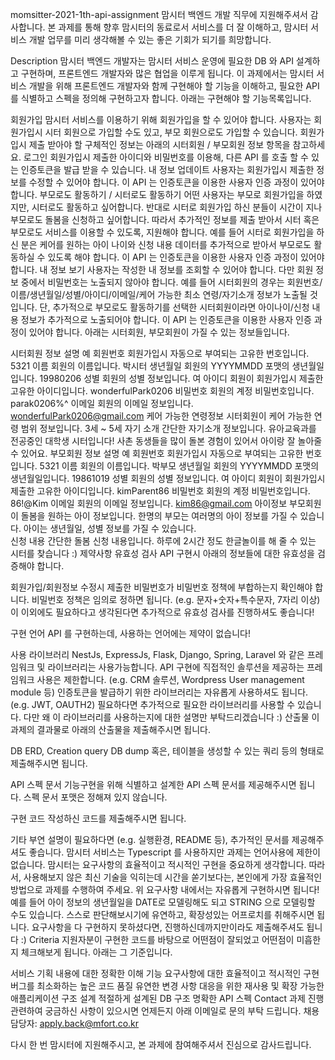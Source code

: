 momsitter-2021-1th-api-assignment
맘시터 백엔드 개발 직무에 지원해주셔서 감사합니다. 본 과제를 통해 향후 맘시터의 동료로서 서비스를 더 잘 이해하고, 맘시터 서비스 개발 업무를 미리 생각해볼 수 있는 좋은 기회가 되기를 희망합니다.

Description
맘시터 백엔드 개발자는 맘시터 서비스 운영에 필요한 DB 와 API 설계하고 구현하며, 프론트엔드 개발자와 많은 협업을 이루게 됩니다. 이 과제에서는 맘시터 서비스 개발을 위해 프론트엔드 개발자와 함께 구현해야 할 기능을 이해하고, 필요한 API 를 식별하고 스펙을 정의해 구현하고자 합니다. 아래는 구현해야 할 기능목록입니다.

회원가입
맘시터 서비스를 이용하기 위해 회원가입을 할 수 있어야 합니다. 사용자는 회원가입시 시터 회원으로 가입할 수도 있고, 부모 회원으로도 가입할 수 있습니다. 회원가입시 제출 받아야 할 구체적인 정보는 아래의 시터회원 / 부모회원 정보 항목을 참고하세요.
로그인
회원가입시 제출한 아이디와 비밀번호를 이용해, 다른 API 를 호출 할 수 있는 인증토큰을 발급 받을 수 있습니다.
내 정보 업데이트
사용자는 회원가입시 제출한 정보를 수정할 수 있어야 합니다.
이 API 는 인증토큰을 이용한 사용자 인증 과정이 있어야 합니다.
부모로도 활동하기 / 시터로도 활동하기
어떤 사용자는 부모로 회원가입을 하였지만, 시터로도 활동하고 싶어합니다. 반대로 시터로 회원가입 하신 분들이 시간이 지나 부모로도 돌봄을 신청하고 싶어합니다. 따라서 추가적인 정보를 제출 받아서 시터 혹은 부모로도 서비스를 이용할 수 있도록, 지원해야 합니다. 예를 들어 시터로 회원가입을 하신 분은 케어를 원하는 아이 나이와 신청 내용 데이터를 추가적으로 받아서 부모로도 활동하실 수 있도록 해야 합니다.
이 API 는 인증토큰을 이용한 사용자 인증 과정이 있어야 합니다.
내 정보 보기
사용자는 작성한 내 정보를 조회할 수 있어야 합니다. 다만 회원 정보 중에서 비밀번호는 노출되지 않아야 합니다. 예를 들어 시터회원의 경우는 회원번호/이름/생년월일/성별/아이디/이메일/케어 가능한 최소 연령/자기소개 정보가 노출될 것입니다. 단, 추가적으로 부모로도 활동하기를 선택한 시터회원이라면 아이나이/신청 내용 정보가 추가적으로 노출되어야 합니다.
이 API 는 인증토큰을 이용한 사용자 인증 과정이 있어야 합니다.
아래는 시터회원, 부모회원이 가질 수 있는 정보들입니다.

시터회원 정보	설명	예
회원번호	회원가입시 자동으로 부여되는 고유한 번호입니다.	5321
이름	회원의 이름입니다.	박시터
생년월일	회원의 YYYYMMDD 포맷의 생년월일입니다.	19980206
성별	회원의 성별 정보입니다.	여
아이디	회원이 회원가입시 제출한 고유한 아이디입니다.	wonderfulPark0206
비밀번호	회원의 계정 비밀번호입니다.	parak0206%^
이메일	회원의 이메일 정보입니다.	wonderfulPark0206@gmail.com
케어 가능한 연령정보	시터회원이 케어 가능한 연령 범위 정보입니다.	3세 ~ 5세
자기 소개	간단한 자기소개 정보입니다.	유아교육과를 전공중인 대학생 시터입니다! 사촌 동생들을 많이 돌본 경험이 있어서 아이랑 잘 놀아줄 수 있어요.
부모회원 정보	설명	예
회원번호	회원가입시 자동으로 부여되는 고유한 번호입니다.	5321
이름	회원의 이름입니다.	박부모
생년월일	회원의 YYYYMMDD 포맷의 생년월일입니다.	19861019
성별	회원의 성별 정보입니다.	여
아이디	회원이 회원가입시 제출한 고유한 아이디입니다.	kimParent86
비밀번호	회원의 계정 비밀번호입니다.	86!@Kim
이메일	회원의 이메일 정보입니다.	kim86@gmail.com
아이정보	부모회원이 돌봄을 원하는 아이 정보입니다. 한명의 부모는 여러명의 아이 정보를 가질 수 있습니다. 아이는 생년월일, 성별 정보를 가질 수 있습니다.	
신청 내용	간단한 돌봄 신청 내용입니다.	하루에 2시간 정도 한글놀이를 해 줄 수 있는 시터를 찾습니다 :)
제약사항
유효성 검사
API 구현시 아래의 정보들에 대한 유효성을 검증해야 합니다.

회원가입/회원정보 수정시 제출한 비밀번호가 비밀번호 정책에 부합하는지 확인해야 합니다. 비밀번호 정책은 임의로 정하면 됩니다. (e.g. 문자+숫자+특수문자, 7자리 이상)
이 이외에도 필요하다고 생각된다면 추가적으로 유효성 검사를 진행하셔도 좋습니다!

구현 언어
API 를 구현하는데, 사용하는 언어에는 제약이 없습니다!

사용 라이브러리
NestJs, ExpressJs, Flask, Django, Spring, Laravel 와 같은 프레임워크 및 라이브러리는 사용가능합니다.
API 구현에 직접적인 솔루션을 제공하는 프레임워크 사용은 제한합니다. (e.g. CRM 솔루션, Wordpress User management module 등)
인증토큰을 발급하기 위한 라이브러리는 자유롭게 사용하셔도 됩니다. (e.g. JWT, OAUTH2)
필요하다면 추가적으로 필요한 라이브러리를 사용할 수 있습니다. 다만 왜 이 라이브러리를 사용하는지에 대한 설명만 부탁드리겠습니다 :)
산출물
이 과제의 결과물로 아래의 산출물을 제출해주시면 됩니다.

DB ERD, Creation query
DB dump 혹은, 테이블을 생성할 수 있는 쿼리 등의 형태로 제출해주시면 됩니다.

API 스펙 문서
기능구현을 위해 식별하고 설계한 API 스펙 문서를 제공해주시면 됩니다. 스펙 문서 포맷은 정해져 있지 않습니다.

구현 코드
작성하신 코드를 제출해주시면 됩니다.

기타
부연 설명이 필요하다면 (e.g. 실행환경, README 등), 추가적인 문서를 제공해주셔도 좋습니다.
맘시터 서비스는 Typescript 를 사용하지만 과제는 언어사용에 제한이 없습니다.
맘시터는 요구사항의 효율적이고 적시적인 구현을 중요하게 생각합니다. 따라서, 사용해보지 않은 최신 기술을 익히는데 시간을 쏟기보다는, 본인에게 가장 효율적인 방법으로 과제를 수행하여 주세요.
위 요구사항 내에서는 자유롭게 구현하시면 됩니다! 예를 들어 아이 정보의 생년월일을 DATE로 모델링해도 되고 STRING 으로 모델링할 수도 있습니다. 스스로 판단해보시기에 유연하고, 확장성있는 어프로치를 취해주시면 됩니다.
요구사항을 다 구현하지 못하셨다면, 진행하신데까지만이라도 제출해주셔도 됩니다 :)
Criteria
지원자분이 구현한 코드를 바탕으로 어떤점이 잘되었고 어떤점이 미흡한지 체크해보게 됩니다. 아래는 그 기준입니다.

서비스 기획 내용에 대한 정확한 이해
기능 요구사항에 대한 효율적이고 적시적인 구현
버그를 최소화하는 높은 코드 품질
유연한 변경 사항 대응을 위한 재사용 및 확장 가능한 애플리케이션 구조 설계
적절하게 설계된 DB 구조
명확한 API 스펙
Contact
과제 진행 관련하여 궁금하신 사항이 있으시면 언제든지 아래 이메일로 문의 부탁 드립니다. 채용담당자: apply.back@mfort.co.kr

다시 한 번 맘시터에 지원해주시고, 본 과제에 참여해주셔서 진심으로 감사드립니다.
